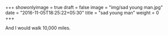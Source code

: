 +++
showonlyimage = true
draft = false
image = "img/sad young man.jpg"
date = "2016-11-05T18:25:22+05:30"
title = "sad young man"
weight = 0
+++

And I would walk 10,000 miles.

